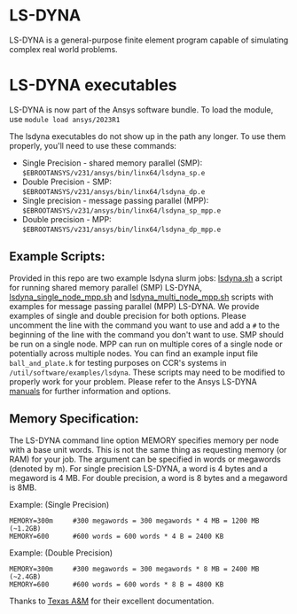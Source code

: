 # LS-DYNA  

  LS-DYNA is a general-purpose finite element program capable of simulating complex real world problems. 

# LS-DYNA executables

LS-DYNA is now part of the Ansys software bundle. To load the module, use `module load ansys/2023R1` 

The lsdyna executables do not show up in the path any longer. To use them properly, you'll need to use these commands:

- Single Precision - shared memory parallel (SMP): `$EBROOTANSYS/v231/ansys/bin/linx64/lsdyna_sp.e`
- Double Precision - SMP: `$EBROOTANSYS/v231/ansys/bin/linx64/lsdyna_dp.e`
- Single precision - message passing parallel (MPP): `$EBROOTANSYS/v231/ansys/bin/linx64/lsdyna_sp_mpp.e`
- Double precision - MPP: `$EBROOTANSYS/v231/ansys/bin/linx64/lsdyna_dp_mpp.e`

## Example Scripts:  

Provided in this repo are two example lsdyna slurm jobs: [lsdyna.sh](./lsdyna_single_node_smp.sh) a script for running shared memory parallel (SMP) LS-DYNA, [lsdyna_single_node_mpp.sh](./lsdyna_single_node_smp.sh) and [lsdyna_multi_node_mpp.sh](./lsdyna_multi_node_mpp.sh) scripts with examples for message passing parallel (MPP) LS-DYNA.  We provide examples of single and double precision for both options.  Please uncomment the line with the command you want to use and add a `#` to the beginning of the line with the command you don't want to use.  SMP should be run on a single node.  MPP can run on multiple cores of a single node or potentially across multiple nodes.  You can find an example input file `ball_and_plate.k` for testing purposes on CCR's systems in `/util/software/examples/lsdyna`.  These scripts may need to be modified to properly work for your problem.  Please refer to the Ansys LS-DYNA [manuals](https://lsdyna.ansys.com/manuals/) for further information and options.

## Memory Specification:

The LS-DYNA command line option MEMORY specifies memory per node with a base unit words. This is not the same thing as requesting memory (or RAM) for your job.  The argument can be specified in words or megawords (denoted by m). For single precision LS-DYNA, a word is 4 bytes and a megaword is 4 MB. For double precision, a word is 8 bytes and a megaword is 8MB.

Example: (Single Precision)

```
MEMORY=300m     #300 megawords = 300 megawords * 4 MB = 1200 MB (~1.2GB)
MEMORY=600      #600 words = 600 words * 4 B = 2400 KB
```

Example: (Double Precision)

```
MEMORY=300m     #300 megawords = 300 megawords * 8 MB = 2400 MB (~2.4GB)
MEMORY=600      #600 words = 600 words * 8 B = 4800 KB
```

Thanks to [Texas A&M](https://hprc.tamu.edu/kb/Software/LST/ls-dyna/) for their excellent documentation.
